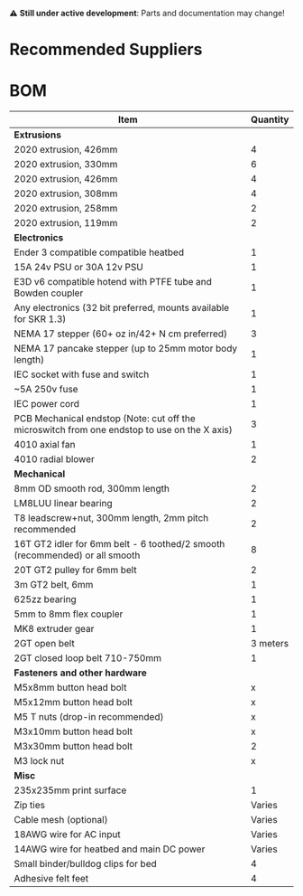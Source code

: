 :warning: **Still under active development**: Parts and documentation may change!

# Recommended Suppliers


# BOM

| Item | Quantity  |
|-----------------------------------------------------------------------------------------|----------|
| **Extrusions**  |
| 2020 extrusion, 426mm | 4  |
| 2020 extrusion, 330mm | 6  |
| 2020 extrusion, 426mm | 4  |
| 2020 extrusion, 308mm | 4  |
| 2020 extrusion, 258mm | 2  |
| 2020 extrusion, 119mm | 2  |
| **Electronics**  |
| Ender 3 compatible compatible heatbed | 1  |
| 15A 24v PSU or 30A 12v PSU | 1  |
| E3D v6 compatible hotend with PTFE tube and Bowden coupler | 1  |
| Any electronics (32 bit preferred, mounts available for SKR 1.3) | 1  |
| NEMA 17 stepper (60+ oz in/42+ N cm preferred) | 3  |
| NEMA 17 pancake stepper (up to 25mm motor body length) | 1  |
| IEC socket with fuse and switch | 1  |
| ~5A 250v fuse | 1  |
| IEC power cord | 1  |
| PCB Mechanical endstop (Note: cut off the microswitch from one endstop to use on the X axis) | 3  |
| 4010 axial fan | 1  |
| 4010 radial blower | 2  |
| **Mechanical**  |
| 8mm OD smooth rod, 300mm length | 2  |
| LM8LUU linear bearing | 2  |
| T8 leadscrew+nut, 300mm length, 2mm pitch recommended | 2  |
| 16T GT2 idler for 6mm belt - 6 toothed/2 smooth (recommended) or all smooth | 8  |
| 20T GT2 pulley for 6mm belt | 2  |
| 3m GT2 belt, 6mm | 1  |
| 625zz bearing | 1  |
| 5mm to 8mm flex coupler | 1  |
| MK8 extruder gear | 1  |
| 2GT open belt | 3 meters |
| 2GT closed loop belt 710-750mm| 1 |
| **Fasteners and other hardware**  |
| M5x8mm button head bolt | x  |
| M5x12mm button head bolt | x  |
| M5 T nuts (drop-in recommended) | x  |
| M3x10mm button head bolt | x  |
| M3x30mm button head bolt | 2  |
| M3 lock nut | x  |
| **Misc**  |
| 235x235mm print surface | 1  |
| Zip ties | Varies  |
| Cable mesh (optional) | Varies  |
| 18AWG wire for AC input | Varies  |
| 14AWG wire for heatbed and main DC power | Varies  |
| Small binder/bulldog clips for bed | 4  |
| Adhesive felt feet | 4  |